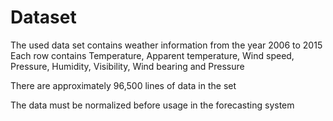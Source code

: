 # Dataset

The used data set contains weather information from the year 2006 to 2015
Each row contains Temperature, Apparent temperature, Wind speed, Pressure, Humidity, Visibility, Wind bearing and Pressure

There are approximately 96,500 lines of data in the set

The data must be normalized before usage in the forecasting system
